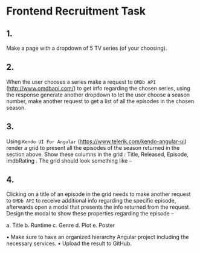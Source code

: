 
# Frontend Recruitment Task

## 1.	
Make a page with a dropdown of 5 TV series (of your choosing).

## 2.	
When the user chooses a series make a request to `OMDb API` (http://www.omdbapi.com/) to get info regarding the chosen series, using the response generate another dropdown to let the user choose a season number, make another request to get a list of all the episodes in the chosen season.

## 3.	
Using `Kendo UI For Angular` (https://www.telerik.com/kendo-angular-ui)  render a grid to present all the episodes of the season returned in the section above. 
Show these columns in the grid : Title, Released, Episode, imdbRating .
The grid should look something like – 
 

## 4.	
Clicking on a title of an episode in the grid needs to make another request to `OMDb API` to receive additional info regarding the specific episode, afterwards open a modal that presents the info returned from the request.
Design the modal to show these properties regarding the episode –

a.	Title
b.	Runtime
c.	Genre
d.	Plot
e.	Poster

•	Make sure to have an organized hierarchy Angular project including the necessary services. 
•	Upload the result to GitHub.


